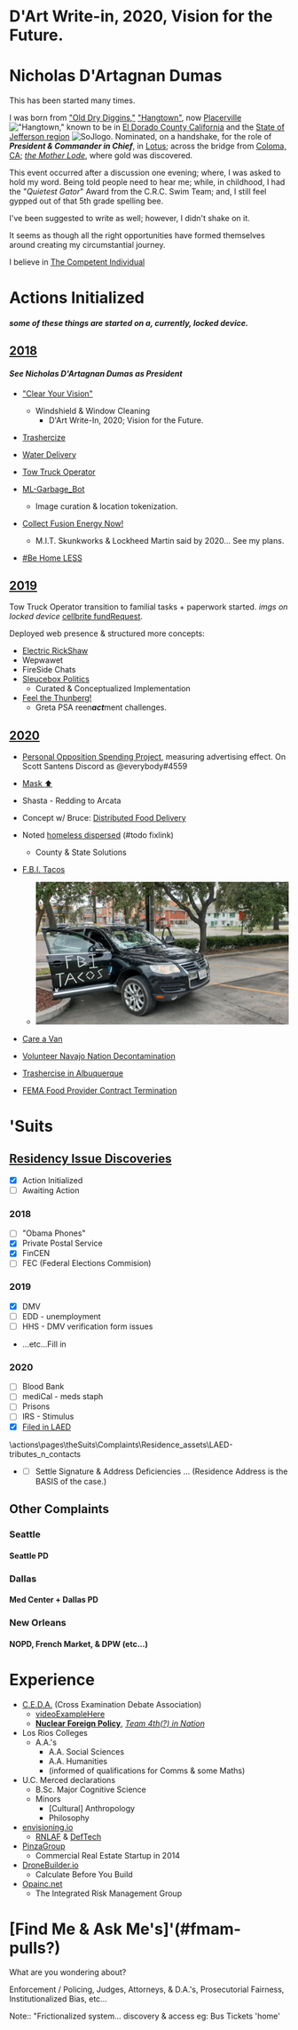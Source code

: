 
# D'Art Write-in, 2020, Vision for the Future.
# Nicholas D'Artagnan Dumas

This has been started many times.

I was born from ["Old Dry Diggins,"](http://historichwy49.com/placer/pvhist.html) ["Hangtown"](https://hangmanstree.com/history/), now [Placerville](https://en.wikipedia.org/wiki/Placerville%2C_California) !["Hangtown,"](https://evogov.s3.amazonaws.com/media/17/media/5722.png) known to be in [El Dorado County California](https://en.wikipedia.org/wiki/El_Dorado_County%2C_California) and the [State of Jefferson region](https://en.wikipedia.org/wiki/Jefferson_%28proposed_Pacific_state%29) ![SoJlogo](https://upload.wikimedia.org/wikipedia/commons/thumb/2/2b/Seal_of_Jefferson_%28proposed%29.svg/100px-Seal_of_Jefferson_%28proposed%29.svg.png). Nominated, on a handshake, for the role of **_President & Commander in Chief_**, in [Lotus](https://en.wikipedia.org/wiki/Lotus%2C_California); across the bridge from [Coloma, CA](https://en.wikipedia.org/wiki/Coloma%2C_California); [_the Mother Lode_](https://www.britannica.com/place/Mother-Lode-Country), where gold was discovered.

This event occurred after a discussion one evening; where, I was asked to hold my word. Being told people need to hear me; while, in childhood, I had the "*Quietest Gator*" Award from the C.R.C. Swim Team; and, I still feel gypped out of that 5th grade spelling bee.

I've been suggested to write as well; however, I didn't shake on it.

It seems as though all the right opportunities have formed themselves around creating my circumstantial journey.

I believe in [The Competent Individual](https://en.wikipedia.org/wiki/Competent_man)

# Actions Initialized
##### *some of these things are started on a, currently, locked device.*

## [2018](pages/2018)

#### *See Nicholas D'Artagnan Dumas as President*

- ["Clear Your Vision"](pages/2018/cyv.md)
  - Windshield & Window Cleaning
    - D'Art Write-In, 2020; Vision for the Future.

- [Trashercize](pages/2018/tc.md)

- [Water Delivery](pages/2018/wd.md)

- [Tow Truck Operator](pages/2018/tto.md)

- [ML-Garbage_Bot](pages/2018/mlgb.md)
  - Image curation & location tokenization.

- [Collect Fusion Energy Now!](pages/2018/cfen.md)
  - M.I.T. Skunkworks & Lockheed Martin said by 2020... See my plans.

- [#Be Home LESS](pages/2018/bhl.md)

## [2019](pages/2019)

Tow Truck Operator transition to familial tasks + paperwork started. *imgs on locked device* [cellbrite fundRequest]().

Deployed web presence & structured more concepts:
- [Electric RickShaw](pages/2019/ers.md)
- Wepwawet
- FireSide Chats
- [Sleucebox Politics](pages/2019/sbp.md)
   - Curated & Conceptualized Implementation
- [Feel the Thunberg!](pages/2019/ftt.md) 
  - Greta PSA reen***act***ment challenges.

## [2020](pages/2020)
- [Personal Opposition Spending Project](pages/2020/posp.md), measuring advertising effect. On Scott Santens Discord as @everybody#4559
- [Mask :arrow_up:](pages/2020/mu.md)
- Shasta - Redding to Arcata
- Concept w/ Bruce: [Distributed Food Delivery](pages/2020/dfd.md)
- Noted [homeless dispersed]() (#todo fixlink)
  - County & State Solutions 

- [F.B.I. Tacos](pages/2020/fbit.md)
  - ![FBI Nola pic](pages/_assets-logPics/20200820_130020.jpg)
- [Care a Van](pages/2020/cav.md)

- [Volunteer Navajo Nation Decontamination](pages/2020/vnnd.md)

- [Trashercise in Albuquerque](pages/2018/tc.md#Albuquerque)

- [FEMA Food Provider Contract Termination](pages/2020/ffpct.md)

# 'Suits
## [Residency Issue Discoveries](pages/theSuits/Complaints/Residence)

 - [x] Action Initialized
 - [ ] Awaiting Action

### 2018

- [ ] "Obama Phones"
- [x] Private Postal Service
- [x] FinCEN
- [ ] FEC (Federal Elections Commision)

### 2019

- [x] DMV
- [ ] EDD - unemployment
- [ ] HHS - DMV verification form issues
- ...etc...Fill in 

### 2020

- [ ] Blood Bank
- [ ] mediCal - meds staph
- [ ] Prisons
- [ ] IRS - Stimulus
- [x] [Filed in LAED](pages/theSuits/Complaints/Residence/_assets/LAED-tributes_n_contacts)

\actions\pages\theSuits\Complaints\Residence\_assets\LAED-tributes_n_contacts

- - [ ] Settle Signature & Address Deficiencies ... (Residence Address is the BASIS of the case.)

## Other Complaints
### Seattle
#### Seattle PD
### Dallas
#### Med Center + Dallas PD
### New Orleans
#### NOPD, French Market, & DPW (etc...)

# Experience
- [C.E.D.A.](http://www.cedadebate.org/) (Cross Examination Debate Association)
  - [videoExampleHere](https://www.youtube.com/watch?v=JhzwSlK4uEc)
  - [__Nuclear Foreign Policy__](http://cedadebate.org/node/893), [*Team 4th(?) in Nation*](https://saccityexpress.com/debating-greatness/)
- Los Rios Colleges
  - A.A.'s
    - A.A. Social Sciences
    - A.A. Humanities
    - (informed of qualifications for Comms & some Maths)
- U.C. Merced declarations
  - B.Sc. Major Cognitive Science
  - Minors
    - [Cultural] Anthropology
    - Philosophy
- [envisioning.io](https://www.envisioning.io/clients/deftech)
  - [RNLAF](https://en.wikipedia.org/wiki/RNLAF) & [DefTech](http://deftech.ch/)
- [PinzaGroup](https://pinzagroup.com/wp-content/endurance-page-cache/_index.html)
  - Commercial Real Estate Startup in 2014
- [DroneBuilder.io](https://angel.co/company/dronebuilder)
  - Calculate Before You Build
- [Opainc.net](http://opainc.net/)
  - The Integrated Risk Management Group

# [Find Me & Ask Me's]'(#fmam-pulls?)

What are you wondering about?

Enforcement / Policing, Judges, Attorneys, & D.A.'s, Prosecutorial Fairness, Institutionalized Bias, etc...

Note:: "Frictionalized system... discovery & access eg: Bus Tickets 'home'
